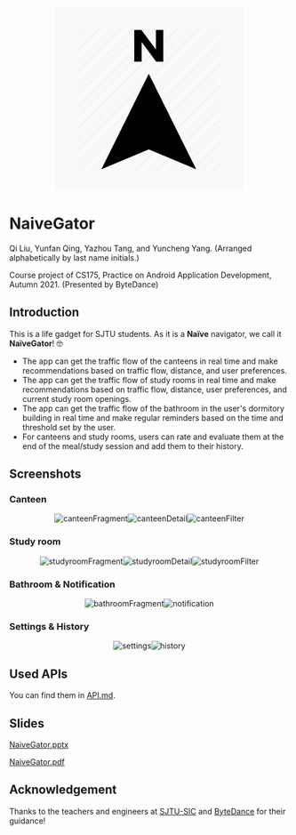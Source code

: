 <div align=center><img src="./app/src/main/res/drawable/naivegator.png" alt="cover"/></div>

# NaiveGator

Qi Liu, Yunfan Qing, Yazhou Tang, and Yuncheng Yang. (Arranged alphabetically by last name initials.)

Course project of CS175, Practice on Android Application Development, Autumn 2021. (Presented by ByteDance)

## Introduction

This is a life gadget for SJTU students. As it is a **Naïve** navigator, we call it **NaïveGator**! 🤓

* The app can get the traffic flow of the canteens in real time and make recommendations based on traffic flow, distance, and user preferences.
* The app can get the traffic flow of study rooms in real time and make recommendations based on traffic flow, distance, user preferences, and current study room openings.
* The app can get the traffic flow of the bathroom in the user's dormitory building in real time and make regular reminders based on the time and threshold set by the user.
* For canteens and study rooms, users can rate and evaluate them at the end of the meal/study session and add them to their history.

## Screenshots

### Canteen

<div align=center>
<img src="https://user-images.githubusercontent.com/58338486/145708612-f910e15c-2522-4463-8886-f1023edd2a87.png" alt="canteenFragment" width="250" /><img src="https://user-images.githubusercontent.com/58338486/145709466-efe92b34-9b08-4c30-918a-f39b50d708f6.png" alt="canteenDetail" width="250" /><img src="https://user-images.githubusercontent.com/58338486/145708619-8ccf3135-4e9b-407f-b52e-b17bc1fcbfbb.png" alt="canteenFilter" width="250" />
</div>

### Study room

<div align=center>
<img src="https://user-images.githubusercontent.com/58338486/145708616-31f9c2aa-7b3e-4333-9d13-c9019880aa47.png" alt="studyroomFragment" width="250" /><img src="https://user-images.githubusercontent.com/58338486/145709461-86b19eea-1553-4fae-8108-af6ce26e7f28.png" alt="studyroomDetail" width="250" /><img src="https://user-images.githubusercontent.com/58338486/145708620-2995638e-c136-42b5-972e-7b5b6def57d7.png" alt="studyroomFilter" width="250" />
</div>

### Bathroom & Notification

<div align=center>
<img src="https://user-images.githubusercontent.com/58338486/145708621-824f3cf5-53a8-4855-bf7a-af60fdbcb096.png" alt="bathroomFragment" width="250" /><img src="https://user-images.githubusercontent.com/58338486/145708624-7d06ceca-69d5-40be-9007-6752bde5cd48.png" alt="notification" width="250" />
</div>

### Settings & History

<div align=center>
<img src="https://user-images.githubusercontent.com/58338486/145708630-fcee6ee3-943b-4a78-8d7e-de80c7965ca5.png" alt="settings" width="250" /><img src="https://user-images.githubusercontent.com/58338486/145708632-996b5397-8026-46f0-8d16-2d5f4f5fb6bd.png" alt="history" width="250" />
</div>

## Used APIs

You can find them in [API.md](./API.md).

## Slides

[NaiveGator.pptx](https://github.com/Purewhite2019/naivegator/files/7698531/NaiveGator.pptx)

[NaiveGator.pdf](https://github.com/Purewhite2019/naivegator/files/7698532/NaiveGator.pdf)

## Acknowledgement

Thanks to the teachers and engineers at [SJTU-SIC](https://www.si.sjtu.edu.cn/) and [ByteDance](https://github.com/bytedance-sjtu-android) for their guidance!
